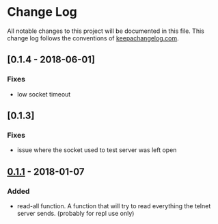 # Change Log
All notable changes to this project will be documented in this file. This change log follows the conventions of [keepachangelog.com](http://keepachangelog.com/).
## [0.1.4 - 2018-06-01]
### Fixes
- low socket timeout

## [0.1.3]
### Fixes
- issue where the socket used to test server was left open

## [0.1.1] - 2018-01-07
### Added
- read-all function. A function that will try to read everything the telnet server sends. (probably for repl use only)

[Unreleased]: https://github.com/komcrad/clj-telnet/compare/0.1.1...HEAD
[0.1.1]: https://github.com/komcrad/clj-telnet/compare/0.1.0...0.1.1
